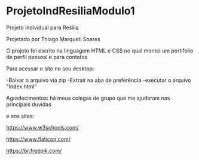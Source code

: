 # ProjetoIndResiliaModulo1


Projeto individual para Resilia

Projetado por Thiago Marqueti Soares

O projeto foi escrito na linguagem HTML e CSS
no qual montei um portifolio de perfil pessoal e para contatos


Para acessar o site no seu desktop:

-Baixar o arquivo via zip
-Extrair na aba de preferência
-executar o arquivo "Index.html"


Agradecimentos:
há meus colegas de grupo que me ajudaram nas principais duvidas

e aos sites:

https://www.w3schools.com/

https://www.flaticon.com/

https://br.freepik.com/
